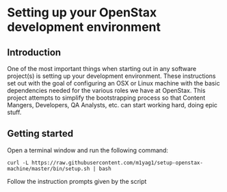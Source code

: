 # Setting up your OpenStax development environment

<!-- START doctoc generated TOC please keep comment here to allow auto update -->
<!-- DON'T EDIT THIS SECTION, INSTEAD RE-RUN doctoc TO UPDATE -->

<!-- END doctoc generated TOC please keep comment here to allow auto update -->


## Introduction

One of the most important things when starting out in any software project(s) is setting up your development environment. These instructions set out with the goal of configuring an OSX or Linux machine with the basic dependencies needed for the various roles we have at OpenStax. This project attempts to simplify the bootstrapping process so that Content Mangers, Developers, QA Analysts, etc. can start working hard, doing epic stuff.

## Getting started

Open a terminal window and run the following command:

    curl -L https://raw.githubusercontent.com/m1yag1/setup-openstax-machine/master/bin/setup.sh | bash

Follow the instruction prompts given by the script


